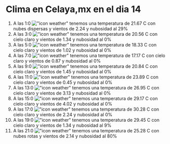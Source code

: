 # Clima en Celaya,mx en el dia 14

1. A las 1:0 !["icon weather"](http://openweathermap.org/img/w/03n.png) tenemos una temperatura de 21.67 C con nubes dispersas y  vientos de 2.24 y nubosidad al 29%
1. A las 3:0 !["icon weather"](http://openweathermap.org/img/w/01n.png) tenemos una temperatura de 20.56 C con cielo claro y  vientos de 1.34 y nubosidad al 0%
1. A las 5:0 !["icon weather"](http://openweathermap.org/img/w/01n.png) tenemos una temperatura de 18.33 C con cielo claro y  vientos de 1.02 y nubosidad al 0%
1. A las 7:0 !["icon weather"](http://openweathermap.org/img/w/01n.png) tenemos una temperatura de 17.17 C con cielo claro y  vientos de 0.87 y nubosidad al 0%
1. A las 9:0 !["icon weather"](http://openweathermap.org/img/w/01d.png) tenemos una temperatura de 20.84 C con cielo claro y  vientos de 1.45 y nubosidad al 0%
1. A las 11:0 !["icon weather"](http://openweathermap.org/img/w/01d.png) tenemos una temperatura de 23.89 C con cielo claro y  vientos de 0.45 y nubosidad al 0%
1. A las 13:0 !["icon weather"](http://openweathermap.org/img/w/01d.png) tenemos una temperatura de 26.95 C con cielo claro y  vientos de 3.13 y nubosidad al 0%
1. A las 15:0 !["icon weather"](http://openweathermap.org/img/w/01d.png) tenemos una temperatura de 29.17 C con cielo claro y  vientos de 4.02 y nubosidad al 0%
1. A las 17:0 !["icon weather"](http://openweathermap.org/img/w/01d.png) tenemos una temperatura de 30.28 C con cielo claro y  vientos de 2.24 y nubosidad al 0%
1. A las 19:0 !["icon weather"](http://openweathermap.org/img/w/01d.png) tenemos una temperatura de 29.45 C con cielo claro y  vientos de 1.34 y nubosidad al 9%
1. A las 21:0 !["icon weather"](http://openweathermap.org/img/w/04n.png) tenemos una temperatura de 25.28 C con nubes rotas y  vientos de 2.14 y nubosidad al 80%
